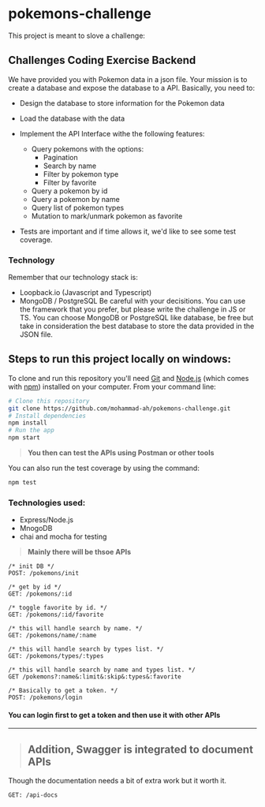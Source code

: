 # pokemons-challenge

This project is meant to slove a challenge:


## Challenges Coding Exercise Backend
We have provided you with Pokemon data in a json file. Your mission is to create a database and expose the database to a API. Basically, you need to:

* Design the database to store information for the Pokemon data

* Load the database with the data

* Implement the API Interface withe the following features:
  * Query pokemons with the options:
    * Pagination
    * Search by name
    * Filter by pokemon type
    * Filter by favorite
  * Query a pokemon by id
  * Query a pokemon by name
  * Query list of pokemon types
  * Mutation to mark/unmark pokemon as favorite
* Tests are important and if time allows it, we'd like to see some test coverage.

### Technology
Remember that our technology stack is:

* Loopback.io (Javascript and Typescript)
* MongoDB / PostgreSQL
Be careful with your decisitions. You can use the framework that you prefer, but please write the challenge in JS or TS. You can choose MongoDB or PostgreSQL like database, be free but take in consideration the best database to store the data provided in the JSON file.



## Steps to run this project locally on windows:

To clone and run this repository you'll need [Git](https://git-scm.com) and [Node.js](https://nodejs.org/en/download/) (which comes with [npm](http://npmjs.com)) installed on your computer. From your command line:

```bash
# Clone this repository
git clone https://github.com/mohammad-ah/pokemons-challenge.git
# Install dependencies
npm install
# Run the app
npm start
```

> **You then can test the APIs using Postman or other tools**

You can also run the test coverage by using the command:
```bash
npm test
```

### Technologies used:
* Express/Node.js
* MnogoDB
* chai and mocha for testing

> **Mainly there will be thsoe APIs**
```
/* init DB */
POST: /pokemons/init

/* get by id */
GET: /pokemons/:id

/* toggle favorite by id. */
GET: /pokemons/:id/favorite

/* this will handle search by name. */
GET: /pokemons/name/:name

/* this will handle search by types list. */
GET: /pokemons/types/:types

/* this will handle search by name and types list. */
GET /pokemons?:name&:limit&:skip&:types&:favorite

/* Basically to get a token. */
POST: /pokemons/login
```
#### You can login first to get a token and then use it with other APIs
 
----------------
 
> ## **Addition, Swagger is integrated to document APIs**

Though the documentation needs a bit of extra work but it worth it.

```
GET: /api-docs
```




